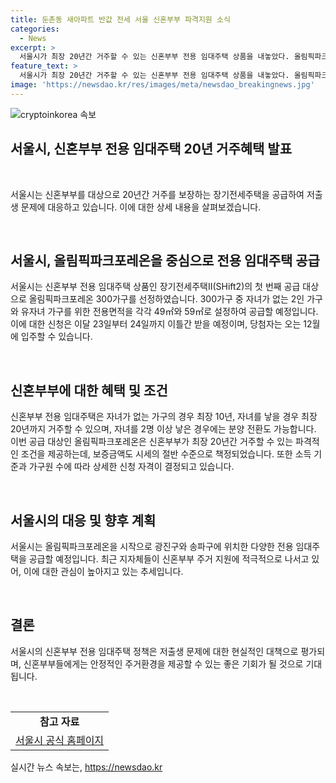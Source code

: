 ```yaml
---
title: 둔촌동 새아파트 반값 전세 서울 신혼부부 파격지원 소식
categories:
  - News
excerpt: >
  서울시가 최장 20년간 거주할 수 있는 신혼부부 전용 임대주택 상품을 내놓았다. 올림픽파크포레온 300가구를 공급하며 12월 입주 예정이고, 자녀가 없는 2인 가구는 전용면적 49㎡에, 유자녀는 전용 59㎡에 입주할 수 있다. 재량적인 기준으로 최장 20년간 거주 가능하고, 분양 전환도 가능하며, 가구원 수별 면적 기준에 예외 적용됐다. 보증금은 시세의 절반 수준으로 책정되었고, 소득 조건도 완화되었다. 나아가 출산 가구에 대한 인센티브도 부여되며, 선정 방식은 서울시 거주 기간과 청약저축 납입 횟수로 이뤄진다. 한편, 지자체들이 저출생 문제를 해결하기 위해 신혼부부 주거 지원에 적극적인 행보를 보여 주목된다.
feature_text: >
  서울시가 최장 20년간 거주할 수 있는 신혼부부 전용 임대주택 상품을 내놓았다. 올림픽파크포레온 300가구를 공급하며 12월 입주 예정이고, 자녀가 없는 2인 가구는 전용면적 49㎡에, 유자녀는 전용 59㎡에 입주할 수 있다. 재량적인 기준으로 최장 20년간 거주 가능하고, 분양 전환도 가능하며, 가구원 수별 면적 기준에 예외 적용됐다. 보증금은 시세의 절반 수준으로 책정되었고, 소득 조건도 완화되었다. 나아가 출산 가구에 대한 인센티브도 부여되며, 선정 방식은 서울시 거주 기간과 청약저축 납입 횟수로 이뤄진다. 한편, 지자체들이 저출생 문제를 해결하기 위해 신혼부부 주거 지원에 적극적인 행보를 보여 주목된다.
image: 'https://newsdao.kr/res/images/meta/newsdao_breakingnews.jpg'
---
```


<p><img src="https://newsdao.kr/res/images/meta/newsdao_breakingnews.jpg" alt="cryptoinkorea 속보" /></p>

<h2 data-ke-size="size26">서울시, 신혼부부 전용 임대주택 20년 거주혜택 발표</h2>

<p data-ke-size="size16">&nbsp;</p>

<p>서울시는 신혼부부를 대상으로 20년간 거주를 보장하는 장기전세주택을 공급하여 저출생 문제에 대응하고 있습니다. 이에 대한 상세 내용을 살펴보겠습니다.</p>

<p data-ke-size="size16">&nbsp;</p>

<h2 data-ke-size="size26">서울시, 올림픽파크포레온을 중심으로 전용 임대주택 공급</h2>

<p>서울시는 신혼부부 전용 임대주택 상품인 장기전세주택Ⅱ(SHift2)의 첫 번째 공급 대상으로 올림픽파크포레온 300가구를 선정하였습니다. 300가구 중 자녀가 없는 2인 가구와 유자녀 가구를 위한 전용면적을 각각 49㎡와 59㎡로 설정하여 공급할 예정입니다. 이에 대한 신청은 이달 23일부터 24일까지 이틀간 받을 예정이며, 당첨자는 오는 12월에 입주할 수 있습니다.</p>

<p data-ke-size="size16">&nbsp;</p>

<h2 data-ke-size="size26">신혼부부에 대한 혜택 및 조건</h2>

<p>신혼부부 전용 임대주택은 자녀가 없는 가구의 경우 최장 10년, 자녀를 낳을 경우 최장 20년까지 거주할 수 있으며, 자녀를 2명 이상 낳은 경우에는 분양 전환도 가능합니다. 이번 공급 대상인 올림픽파크포레온은 신혼부부가 최장 20년간 거주할 수 있는 파격적인 조건을 제공하는데, 보증금액도 시세의 절반 수준으로 책정되었습니다. 또한 소득 기준과 가구원 수에 따라 상세한 신청 자격이 결정되고 있습니다.</p>

<p data-ke-size="size16">&nbsp;</p>

<h2 data-ke-size="size26">서울시의 대응 및 향후 계획</h2>

<p>서울시는 올림픽파크포레온을 시작으로 광진구와 송파구에 위치한 다양한 전용 임대주택을 공급할 예정입니다. 최근 지자체들이 신혼부부 주거 지원에 적극적으로 나서고 있어, 이에 대한 관심이 높아지고 있는 추세입니다.</p>

<p data-ke-size="size16">&nbsp;</p>

<h2 data-ke-size="size26">결론</h2>

<p>서울시의 신혼부부 전용 임대주택 정책은 저출생 문제에 대한 현실적인 대책으로 평가되며, 신혼부부들에게는 안정적인 주거환경을 제공할 수 있는 좋은 기회가 될 것으로 기대됩니다.</p>

<p data-ke-size="size16">&nbsp;</p>

<table>
    <tr>
        <td style="text-align: center; height: 17px;"><b>참고 자료</b></td>
    </tr>
    <tr>
        <td style="text-align: center; height: 17px;"><a href="https://www.google.com">서울시 공식 홈페이지</a></td>
    </tr>
</table>
실시간 뉴스 속보는, <a href="https://newsdao.kr" rel="dofollow">https://newsdao.kr</a>


